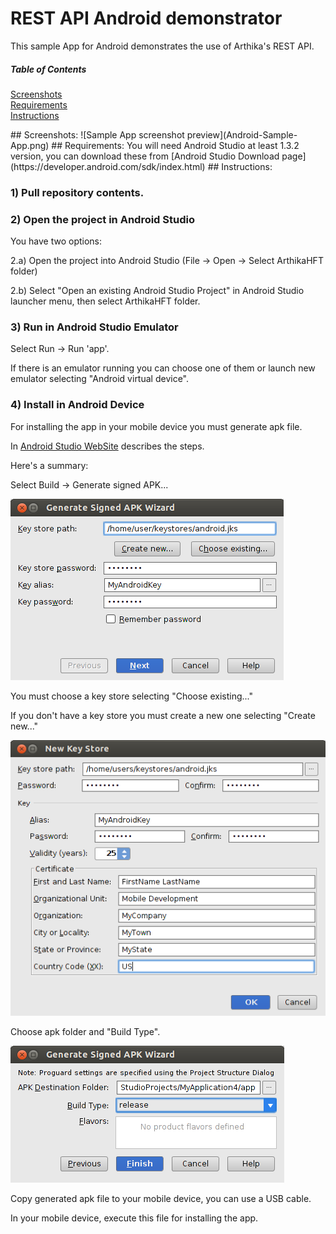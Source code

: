 # REST API Android demonstrator
This sample App for Android demonstrates the use of Arthika's REST API.
##### Table of Contents 

[Screenshots](#Screenshots)   
[Requirements](#Requirements)   
[Instructions](#Instructions)   

<a name="Screenshots"/>
## Screenshots:
![Sample App screenshot preview](Android-Sample-App.png)

<a name="Requirements"/>
## Requirements:
You will need Android Studio at least 1.3.2 version, you can download these from
[Android Studio Download page](https://developer.android.com/sdk/index.html)

<a name="Instructions"/>
## Instructions:

### 1) Pull repository contents.

### 2) Open the project in Android Studio
You have two options:

2.a) Open the project into Android Studio (File -> Open -> Select ArthikaHFT folder)

2.b) Select "Open an existing Android Studio Project" in Android Studio launcher menu, then select ArthikaHFT folder.

### 3) Run in Android Studio Emulator

Select Run -> Run 'app'.

If there is an emulator running you can choose one of them or launch new emulator selecting "Android virtual device".

### 4) Install in Android Device

For installing the app in your mobile device you must generate apk file.

In [Android Studio WebSite](https://developer.android.com/tools/publishing/app-signing.html) describes the steps.

Here's a summary:

Select Build -> Generate signed APK...

![Sample App screenshot preview](signstudio1.png)

You must choose a key store selecting "Choose existing..."

If you don't have a key store you must create a new one selecting "Create new..."

![Sample App screenshot preview](signstudio2.png)

Choose apk folder and "Build Type".

![Sample App screenshot preview](signstudio3.png)

Copy generated apk file to your mobile device, you can use a USB cable.

In your mobile device, execute this file for installing the app.



